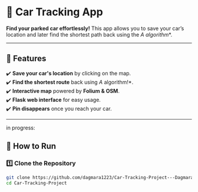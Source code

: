 # 🚗 Car Tracking App  

**Find your parked car effortlessly!** This app allows you to save your car’s location and later find the shortest path back using the **A* algorithm**.  

---
## 📌 Features  
✔️ **Save your car's location** by clicking on the map.  
✔️ **Find the shortest route** back using *A* algorithm!*.  
✔️ **Interactive map** powered by **Folium & OSM**.  
✔️ **Flask web interface** for easy usage.  
✔️ **Pin disappears** once you reach your car.  

---
in progress: 
## 🚀 How to Run  
### 1️⃣ Clone the Repository  
```bash
git clone https://github.com/dagmara1223/Car-Tracking-Project---Dagmara-Krenich-Daniel-Sterzel.git
cd Car-Tracking-Project
